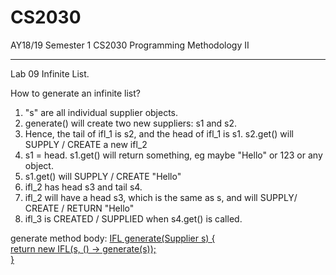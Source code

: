 # CS2030
AY18/19 Semester 1 CS2030 Programming Methodology II 
<hr>


Lab 09 Infinite List.

How to generate an infinite list? 
<ol>
  <li>"s" are all individual supplier objects.</li>
  <li>generate() will create two new suppliers: s1 and s2.</li>
  <li>Hence, the tail of ifl_1 is s2, and the head of ifl_1 is s1. s2.get() will SUPPLY / CREATE a new ifl_2</li>
  <li>s1 = head. s1.get() will return something, eg maybe "Hello" or 123 or any object.</li>
  <li>s1.get() will SUPPLY / CREATE "Hello"</li>
  <li>ifl_2 has head s3 and tail s4.</li>
  <li>ifl_2 will have a head s3, which is the same as s, and will SUPPLY/ CREATE / RETURN "Hello"</li>
  <li>ifl_3 is CREATED / SUPPLIED when s4.get() is called.</li>
</ol>

<p>generate method body:
   <U> IFL<U> generate(Supplier<U> s) {
    <br>  return new IFL(s, () -> generate(s)); 
  <br>}</p>


